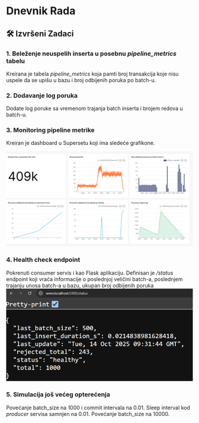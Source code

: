 # Dnevnik Rada 

## 🛠 Izvršeni Zadaci
### 1. Beleženje neuspelih inserta u posebnu *pipeline_metrics* tabelu
Kreirana je tabela *pipeline_metrics* koja pamti broj transakcija koje nisu uspele da se upišu u bazu i broj odbijenih poruka po batch-u.

### 2. Dodavanje log poruka
Dodate log poruke sa vremenom trajanja batch inserta i brojem redova u batch-u.

### 3. Monitoring pipeline metrike
Kreiran je dashboard u Supersetu koji ima sledeće grafikone.

![Pipeline metrics dashboard](assets/oct_14_pipelinemetrics.jpg)


### 4. Health check endpoint
Pokrenuti consumer servis i kao Flask aplikaciju. Definisan je */status* endpoint koji vraća informacije o poslednjoj veličini batch-a, poslednjem trajanju unosa batch-a u bazu, ukupan broj odbijenih poruka
![Health check](assets/oct_14_healthcheck.png)


### 5. Simulacija još većeg opterećenja
Povećanje batch_size na 1000 i commit intervala na 0.01. Sleep interval kod *producer* servisa samnjen na 0.01. 
Povećanje batch_size na 10000.


